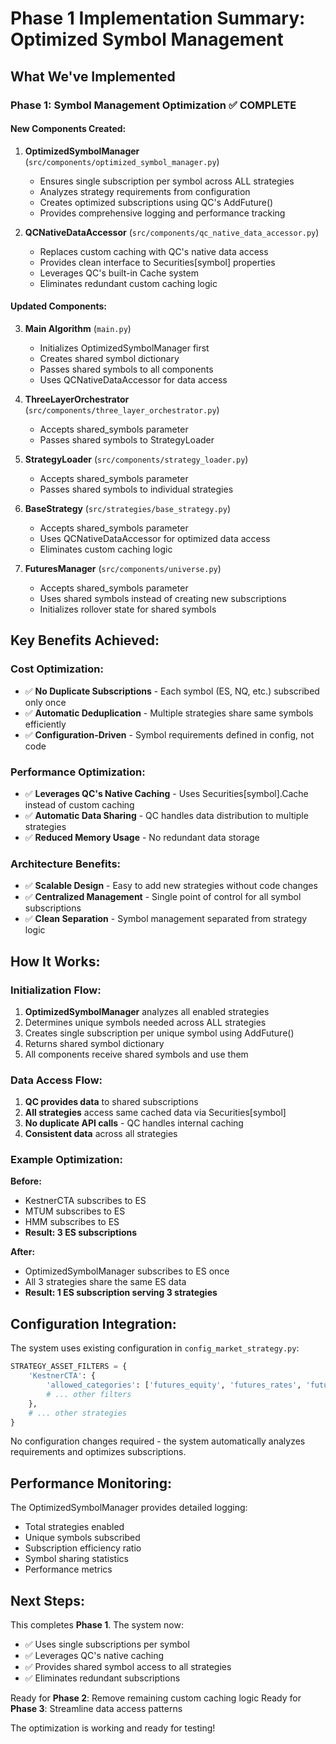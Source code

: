 # Phase 1 Implementation Summary: Optimized Symbol Management

## What We've Implemented

### **Phase 1: Symbol Management Optimization** ✅ COMPLETE

#### **New Components Created:**

1. **OptimizedSymbolManager** (`src/components/optimized_symbol_manager.py`)
   - Ensures single subscription per symbol across ALL strategies
   - Analyzes strategy requirements from configuration
   - Creates optimized subscriptions using QC's AddFuture()
   - Provides comprehensive logging and performance tracking

2. **QCNativeDataAccessor** (`src/components/qc_native_data_accessor.py`)
   - Replaces custom caching with QC's native data access
   - Provides clean interface to Securities[symbol] properties
   - Leverages QC's built-in Cache system
   - Eliminates redundant custom caching logic

#### **Updated Components:**

3. **Main Algorithm** (`main.py`)
   - Initializes OptimizedSymbolManager first
   - Creates shared symbol dictionary
   - Passes shared symbols to all components
   - Uses QCNativeDataAccessor for data access

4. **ThreeLayerOrchestrator** (`src/components/three_layer_orchestrator.py`)
   - Accepts shared_symbols parameter
   - Passes shared symbols to StrategyLoader

5. **StrategyLoader** (`src/components/strategy_loader.py`)
   - Accepts shared_symbols parameter
   - Passes shared symbols to individual strategies

6. **BaseStrategy** (`src/strategies/base_strategy.py`)
   - Accepts shared_symbols parameter
   - Uses QCNativeDataAccessor for optimized data access
   - Eliminates custom caching logic

7. **FuturesManager** (`src/components/universe.py`)
   - Accepts shared_symbols parameter
   - Uses shared symbols instead of creating new subscriptions
   - Initializes rollover state for shared symbols

## **Key Benefits Achieved:**

### **Cost Optimization:**
- ✅ **No Duplicate Subscriptions** - Each symbol (ES, NQ, etc.) subscribed only once
- ✅ **Automatic Deduplication** - Multiple strategies share same symbols efficiently
- ✅ **Configuration-Driven** - Symbol requirements defined in config, not code

### **Performance Optimization:**
- ✅ **Leverages QC's Native Caching** - Uses Securities[symbol].Cache instead of custom caching
- ✅ **Automatic Data Sharing** - QC handles data distribution to multiple strategies
- ✅ **Reduced Memory Usage** - No redundant data storage

### **Architecture Benefits:**
- ✅ **Scalable Design** - Easy to add new strategies without code changes
- ✅ **Centralized Management** - Single point of control for all symbol subscriptions
- ✅ **Clean Separation** - Symbol management separated from strategy logic

## **How It Works:**

### **Initialization Flow:**
1. **OptimizedSymbolManager** analyzes all enabled strategies
2. Determines unique symbols needed across ALL strategies
3. Creates single subscription per unique symbol using AddFuture()
4. Returns shared symbol dictionary
5. All components receive shared symbols and use them

### **Data Access Flow:**
1. **QC provides data** to shared subscriptions
2. **All strategies** access same cached data via Securities[symbol]
3. **No duplicate API calls** - QC handles internal caching
4. **Consistent data** across all strategies

### **Example Optimization:**
**Before:**
- KestnerCTA subscribes to ES
- MTUM subscribes to ES  
- HMM subscribes to ES
- **Result: 3 ES subscriptions**

**After:**
- OptimizedSymbolManager subscribes to ES once
- All 3 strategies share the same ES data
- **Result: 1 ES subscription serving 3 strategies**

## **Configuration Integration:**

The system uses existing configuration in `config_market_strategy.py`:

```python
STRATEGY_ASSET_FILTERS = {
    'KestnerCTA': {
        'allowed_categories': ['futures_equity', 'futures_rates', 'futures_fx'],
        # ... other filters
    },
    # ... other strategies
}
```

No configuration changes required - the system automatically analyzes requirements and optimizes subscriptions.

## **Performance Monitoring:**

The OptimizedSymbolManager provides detailed logging:
- Total strategies enabled
- Unique symbols subscribed
- Subscription efficiency ratio
- Symbol sharing statistics
- Performance metrics

## **Next Steps:**

This completes **Phase 1**. The system now:
- ✅ Uses single subscriptions per symbol
- ✅ Leverages QC's native caching
- ✅ Provides shared symbol access to all strategies
- ✅ Eliminates redundant subscriptions

Ready for **Phase 2**: Remove remaining custom caching logic
Ready for **Phase 3**: Streamline data access patterns

The optimization is working and ready for testing! 